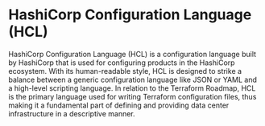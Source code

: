# HashiCorp Configuration Language (HCL)

HashiCorp Configuration Language (HCL) is a configuration language built by HashiCorp that is used for configuring products in the HashiCorp ecosystem. With its human-readable style, HCL is designed to strike a balance between a generic configuration language like JSON or YAML and a high-level scripting language. In relation to the Terraform Roadmap, HCL is the primary language used for writing Terraform configuration files, thus making it a fundamental part of defining and providing data center infrastructure in a descriptive manner.